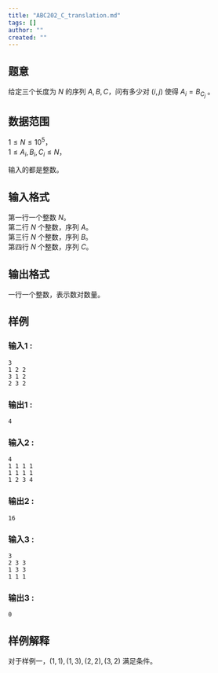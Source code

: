 ```yaml
---
title: "ABC202_C_translation.md"
tags: []
author: ""
created: ""
---
```


## 题意  

给定三个长度为 $N$ 的序列 $A,B,C$，问有多少对 $(i,j)$ 使得 $A_i=B_{C_j}$ 。

## 数据范围

$1\le N\le 10^5$，     
$1\le A_i,B_i,C_i\le N$，

输入的都是整数。     

## 输入格式

第一行一个整数 $N$。    
第二行 $N$ 个整数，序列 $A$。    
第三行 $N$ 个整数，序列 $B$。    
第四行 $N$ 个整数，序列 $C$。     
          
## 输出格式

一行一个整数，表示数对数量。

## 样例

### 输入1 :
```
3
1 2 2
3 1 2
2 3 2
```

### 输出1 :
```
4
```

### 输入2 :
```
4
1 1 1 1
1 1 1 1
1 2 3 4
```

### 输出2 :
```
16
```

### 输入3 :
```
3
2 3 3
1 3 3
1 1 1
```

### 输出3 :
```
0
```

## 样例解释

对于样例一，$(1,1),(1,3),(2,2),(3,2)$ 满足条件。

